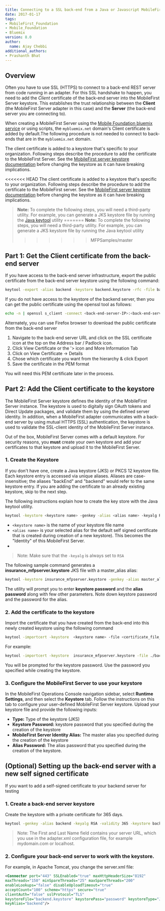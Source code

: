 ```yaml
---
title: Connecting to a SSL back-end from a Java or Javascript MobileFirst Adapter
date: 2017-01-17
tags:
- MobileFirst_Foundation
- Mobile_Foundation
- Bluemix
version: 8.0
author:
  name: Ajay Chebbi 
additional_authors:
- Prashanth Bhat
---
```


## Overview

Often you have to use SSL (HTTPS) to connect to a back-end REST server from code running in an adapter. For this SSL handshake to happen, you need to add the *Client* certificate of the back-end server into the MobileFirst Server keystore. This establishes the trust relationship between the **Client** (the MobileFirst Server adapter in this case) and the **Server** (the back-end server you are connecting to).

When creating a MobileFirst Server using the [Mobile Foundation bluemix service]({{site.baseurl}}/tutorials/en/foundation/8.0/bluemix/using-mobile-foundation/) or using scripts, the `mybluemix.net` domain's Client certificate is added by default.The following procedure is not needed to connect to back-ends that are in the `mybluemix.net` domain.

The client certificate is added to a keystore that's specific to your organization. Following steps describe the procedure to add the certificate to the MobileFirst Server. See the [MobileFirst server keystore documentation]({{site.baseurl}}/tutorials/en/foundation/8.0/authentication-and-security/configuring-the-mobilefirst-server-keystore/) before changing the keystore as it can have breaking implications. 

<<<<<<< HEAD
The client certificate is added to a keystore that's specific to your organization. Following steps describe the procedure to add the certificate to the MobileFirst server. See the [MobileFirst server keystore documentation](https://mobilefirstplatform.ibmcloud.com/tutorials/en/foundation/8.0/authentication-and-security/configuring-the-mobilefirst-server-keystore/) before changing the keystore as it can have breaking implications. 
> **Note:** To complete the following steps, you will need a third-party utility. For example, you can generate a JKS keystore file by running the [Java keytool](http://docs.oracle.com/javase/6/docs/technotes/tools/solaris/keytool.html) utility 
=======
> **Note:** To complete the following steps, you will need a third-party utility. For example, you can generate a JKS keystore file by running the Java keytool utility 
>>>>>>> MFPSamples/master

## Part 1: Get the Client certificate from the back-end server 
If you have access to the back-end server infrastructure, export the public certificate from the back-end server keystore using the following command:

```bash
keytool -export -alias backend -keystore backend.keystore -rfc -file backend.crt
```

If you do not have access to the keystore of the backend server, then you can get the public certificate using the openssl tool as follows:

```bash
echo -n | openssl s_client -connect <back-end-server-IP>:<back-end-server-Port> | sed -ne '/-BEGIN CERTIFICATE-/,/-END CERTIFICATE-/p' > ./backend.crt
```

Alternately, you can use Firefox browser to download the public certificate from the back-end server

1. Navigate to the back-end server URL and click on the SSL certificate icon at the top on the Address bar / Padlock icon.
2. Click View Certificate or the '> icon and More Information Tab
3. Click on View Certificate -> Details
4. Chose which certificate you want from the hierarchy & click Export
5. Save the certificate in the PEM format 

You will need this PEM certificate later in the process.

## Part 2: Add the Client certificate to the keystore 
The MobileFirst Server keystore defines the identity of the MobileFirst Server instance. The keystore is used to digitally sign OAuth tokens and Direct Update packages, and validate them by using the defined server identity. In addition, when a MobileFirst adapter communicates with a back-end server by using mutual HTTPS (SSL) authentication, the keystore is used to validate the SSL-client identity of the MobileFirst Server instance.

Out of the box,  MobileFirst Server comes with a default keystore. For security reasons, you **must** create your own keystore and add your certificates to that keystore and upload it to the MobileFirst Server.

### 1. Create the Keystore
If you don't have one, create a Java keystore (JKS) or PKCS 12 keystore file. Each keystore entry is accessed via unique aliases. Aliases are case-insensitive; the aliases "backEnd" and "backend" would refer to the same keystore entry. If you are adding the certificate to an already existing keystore, skip to the next step.

The following instructions explain how to create the key store with the Java keytool utility.

```bash
keytool -keystore <keystore name> -genkey -alias <alias name> -keyalg RSA
```

* `<keystore name>` is the name of your keystore file name  
* `<alias name>` is your selected alias for the default self signed certificate that is created during creation of a new keystore). This becomes the "Identity" of this MobileFirst Server.
* 
> Note: Make sure that the `-keyalg` is always set to `RSA`

The following sample command generates a **insurance_mfpserver.keystore** JKS file with a master_alias alias:

```bash
keytool -keystore insurance_mfpserver.keystore -genkey -alias master_alias -keyalg RSA
```

The utility will prompt you to enter **keystore password** and the **alias password** along with few other parameters. Note down keystore password and the password for the alias.
 
### 2. Add the certificate to the keystore
Import the certificate that you have created from the back-end into this newly created keystore using the following command

```bash
keytool -importcert -keystore  <keystore name> -file <certificate_file_path> 
```

For example: 

```bash
keytool -importcert -keystore  insurance_mfpserver.keystore -file ./backend.crt
```

You will be prompted for the keystore password. Use the password you specified while creating the keystore.

### 3. Configure the MobileFirst Server to use your keystore
In the MobileFirst Operations Console navigation sidebar, select **Runtime Settings**, and then select the **Keystore** tab. Follow the instructions on this tab to configure your user-defined MobileFirst Server keystore. Upload your keystore file and provide the following inputs:
 
 *  **Type:** Type of the keystore (JKS)
 *  **Keystore Password:**  keystore password that you specified during the creation of the keystore 
 *  **MobileFirst Server Identity Alias:** The master alias you specified during the creation of the keystore
 *  **Alias Password:** The alias password that you specified during the creation of the keystore.

## (Optional) Setting up the back-end server with a new self signed certificate
If you want to add a self-signed certificate to your backend server for testing

### 1. Create a back-end server keystore 
Create the keystore with a private certificate for 365 days.

```bash
keytool -genkey -alias backend -keyalg RSA -validity 365 -keystore backend.keystore -storetype JKS
```

> Note: The First and Last Name field contains your server URL, which you use in the adapter.xml configuration file, for example mydomain.com or localhost.

### 2. Configure your back-end server to work with the keystore. 
For example, in Apache Tomcat, you change the server.xml file:

```xml 
<Connector port="443" SSLEnabled="true" maxHttpHeaderSize="8192" 
maxThreads="150" minSpareThreads="25" maxSpareThreads="200"
enableLookups="false" disableUploadTimeout="true"         
acceptCount="100" scheme="https" secure="true"
clientAuth="false" sslProtocol="TLS"
keystoreFile="backend.keystore" keystorePass="password" keystoreType="JKS"
keyAlias="backend"/>
```
